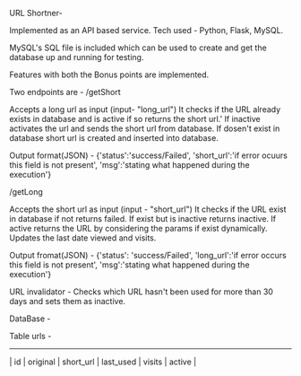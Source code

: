 URL Shortner-

Implemented as an API based service.
Tech used - 
Python, Flask, MySQL.

MySQL's SQL file is included which can be used to create and get the database up and running for testing.

Features with both the Bonus points are implemented.

Two endpoints are -
/getShort

Accepts a long url as input (input- "long_url")
It checks if the URL already exists in database and is active if so returns the short url.'
If inactive activates the url and sends the short url from database.
If dosen't exist in database short url is created and inserted into database.

Output format(JSON) -
{'status':'success/Failed', 'short_url':'if error ocuurs this field is not present', 'msg':'stating what happened during the execution'}

/getLong

Accepts the short url as input (input - "short_url")
It checks if the URL exist in database if not returns failed.
If exist but is inactive returns inactive.
If active returns the URL by considering the params if exist dynamically.
Updates the last date viewed and visits.

Output fromat(JSON) -
{'status': 'success/Failed', 'long_url':'if error occurs this field is not present', 'msg':'stating what happened during the execution'}

URL invalidator - 
 Checks which URL hasn't been used for more than 30 days and sets them as inactive.


DataBase -

Table urls -
__________________________________________________________
| id | original | short_url | last_used | visits | active |
```````````````````````````````````````````````````````````
